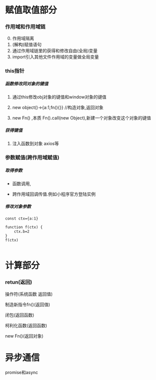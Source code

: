 # 赋值取值部分

### 作用域和作用域链

 0. 作用域隔离
 1. (解构)赋值语句
 1. 通过作用域链里的获得和修改自由(全局)变量
 2. import引入其他文件作用域的变量做全局变量



### this指针

##### 函数修改同对象的键值

1. 通过this修改obj对象的键值和window对象的键值

1.  new object()->{a:1,fn(){}} //构造对象,返回对象
1. new Fn() ,本质 Fn().call(new Object),新建一个对象改变这个对象的键值


##### 获得键值

1. 注入函数到对象  axios等

###  参数赋值(跨作用域赋值)

##### 取得参数

* 函数调用,

* 跨作用域回调传值.例如小程序官方登陆实例

##### 修改对象参数

```
const ctx={a:1}

function f(ctx) {
    ctx.b=2
}
f(ctx)


```


# 计算部分 

### retun(返回)

操作符(系统函数 返回值)

制造新指令fn()(返回值) 

闭包(返回函数)

柯利化函数(返回函数)

new Fn()(返回对象)

# 异步通信

 promise和async













